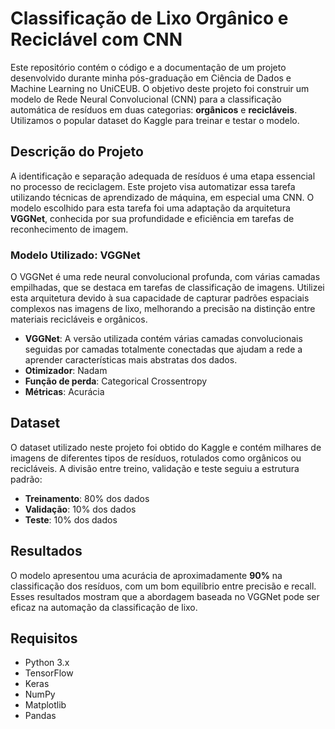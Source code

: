 # Classificação de Lixo Orgânico e Reciclável com CNN

Este repositório contém o código e a documentação de um projeto desenvolvido durante minha pós-graduação em Ciência de Dados e Machine Learning no UniCEUB. O objetivo deste projeto foi construir um modelo de Rede Neural Convolucional (CNN) para a classificação automática de resíduos em duas categorias: **orgânicos** e **recicláveis**. Utilizamos o popular dataset do Kaggle para treinar e testar o modelo.

## Descrição do Projeto

A identificação e separação adequada de resíduos é uma etapa essencial no processo de reciclagem. Este projeto visa automatizar essa tarefa utilizando técnicas de aprendizado de máquina, em especial uma CNN. O modelo escolhido para esta tarefa foi uma adaptação da arquitetura **VGGNet**, conhecida por sua profundidade e eficiência em tarefas de reconhecimento de imagem.

### Modelo Utilizado: VGGNet

O VGGNet é uma rede neural convolucional profunda, com várias camadas empilhadas, que se destaca em tarefas de classificação de imagens. Utilizei esta arquitetura devido à sua capacidade de capturar padrões espaciais complexos nas imagens de lixo, melhorando a precisão na distinção entre materiais recicláveis e orgânicos.

- **VGGNet**: A versão utilizada contém várias camadas convolucionais seguidas por camadas totalmente conectadas que ajudam a rede a aprender características mais abstratas dos dados.
- **Otimizador**: Nadam
- **Função de perda**: Categorical Crossentropy
- **Métricas**: Acurácia

## Dataset

O dataset utilizado neste projeto foi obtido do Kaggle e contém milhares de imagens de diferentes tipos de resíduos, rotulados como orgânicos ou recicláveis. A divisão entre treino, validação e teste seguiu a estrutura padrão:

- **Treinamento**: 80% dos dados
- **Validação**: 10% dos dados
- **Teste**: 10% dos dados

## Resultados

O modelo apresentou uma acurácia de aproximadamente **90%** na classificação dos resíduos, com um bom equilíbrio entre precisão e recall. Esses resultados mostram que a abordagem baseada no VGGNet pode ser eficaz na automação da classificação de lixo.

## Requisitos

- Python 3.x
- TensorFlow
- Keras
- NumPy
- Matplotlib
- Pandas
